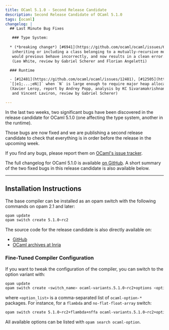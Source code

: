 ```yaml
---
title: OCaml 5.1.0 - Second Release Candidate
description: Second Release Candidate of OCaml 5.1.0
tags: [ocaml]
changelog: |
  ## Last Minute Bug Fixes

   ### Type System:
 
  * (*breaking change*) [#6941](https://github.com/ocaml/ocaml/issues/6941), [#11187](https://github.com/ocaml/ocaml/issues/11187), +[#12483](https://github.com/ocaml/ocaml/issues/12483): prohibit using classes through recursive modules
   inheriting or including a class belonging to a mutually-recursive module
   would previous behave incorrectly, and now results in a clean error.
   (Leo White, review by Gabriel Scherer and Florian Angeletti)

  ### Runtime

  - [#12481](https://github.com/ocaml/ocaml/issues/12481), [#12505](https://github.com/ocaml/ocaml/issues/12505): Fix incorrect initialization of array expressions
  `[|e1;...;eN|]` when `N` is large enough to require major heap allocation.
  (Xavier Leroy, report by Andrey Popp, analysis by KC Sivaramakrishnan
   and Vincent Laviron, review by Gabriel Scherer)

---
```

In the last two weeks, two significant bugs have been discovered in the release candidate for OCaml 5.1.0 (one affecting the type system, another in the runtime).

Those bugs are now fixed and we are publishing a second release candidate to check that everything is in order before the release in the upcoming week.

If you find any bugs, please report them on [OCaml's issue tracker](https://github.com/ocaml/ocaml/issues).

The full changelog for OCaml 5.1.0 is available [on GitHub](https://github.com/ocaml/ocaml/blob/5.1/Changes).
A short summary of the two fixed bugs in this release candidate is also available below.

---
## Installation Instructions

The base compiler can be installed as an opam switch with the following commands on opam 2.1 and later:
```bash
opam update
opam switch create 5.1.0~rc2
```

The source code for the release candidate is also directly available on:

* [GitHub](https://github.com/ocaml/ocaml/archive/5.1.0-rc2.tar.gz)
* [OCaml archives at Inria](https://caml.inria.fr/pub/distrib/ocaml-5.1/ocaml-5.1.0~rc2.tar.gz)

### Fine-Tuned Compiler Configuration

If you want to tweak the configuration of the compiler, you can switch to the option variant with:
```bash
opam update
opam switch create <switch_name> ocaml-variants.5.1.0~rc2+options <option_list>
```
where `<option_list>` is a comma-separated list of `ocaml-option-*` packages. For instance, for a `flambda` and `no-flat-float-array` switch:
```bash
opam switch create 5.1.0~rc2+flambda+nffa ocaml-variants.5.1.0~rc2+options ocaml-option-flambda ocaml-option-no-flat-float-array
```

All available options can be listed with `opam search ocaml-option`.
